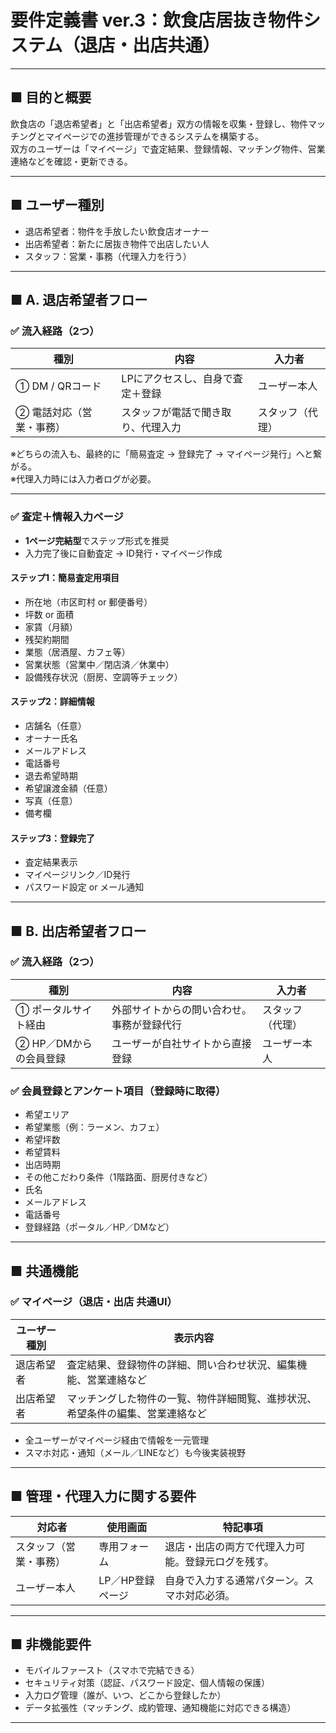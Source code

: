# 要件定義書 ver.3：飲食店居抜き物件システム（退店・出店共通）

---

## ■ 目的と概要

飲食店の「退店希望者」と「出店希望者」双方の情報を収集・登録し、物件マッチングとマイページでの進捗管理ができるシステムを構築する。  
双方のユーザーは「マイページ」で査定結果、登録情報、マッチング物件、営業連絡などを確認・更新できる。

---

## ■ ユーザー種別

- 退店希望者：物件を手放したい飲食店オーナー
- 出店希望者：新たに居抜き物件で出店したい人
- スタッフ：営業・事務（代理入力を行う）

---

## ■ A. 退店希望者フロー

### ✅ 流入経路（2つ）

| 種別 | 内容 | 入力者 |
|------|------|--------|
| ① DM / QRコード | LPにアクセスし、自身で査定＋登録 | ユーザー本人 |
| ② 電話対応（営業・事務） | スタッフが電話で聞き取り、代理入力 | スタッフ（代理） |

※どちらの流入も、最終的に「簡易査定 → 登録完了 → マイページ発行」へと繋がる。  
※代理入力時には入力者ログが必要。

---

### ✅ 査定＋情報入力ページ

- **1ページ完結型**でステップ形式を推奨
- 入力完了後に自動査定 → ID発行・マイページ作成

#### ステップ1：簡易査定用項目

- 所在地（市区町村 or 郵便番号）
- 坪数 or 面積
- 家賃（月額）
- 残契約期間
- 業態（居酒屋、カフェ等）
- 営業状態（営業中／閉店済／休業中）
- 設備残存状況（厨房、空調等チェック）

#### ステップ2：詳細情報

- 店舗名（任意）
- オーナー氏名
- メールアドレス
- 電話番号
- 退去希望時期
- 希望譲渡金額（任意）
- 写真（任意）
- 備考欄

#### ステップ3：登録完了

- 査定結果表示
- マイページリンク／ID発行
- パスワード設定 or メール通知

---

## ■ B. 出店希望者フロー

### ✅ 流入経路（2つ）

| 種別 | 内容 | 入力者 |
|------|------|--------|
| ① ポータルサイト経由 | 外部サイトからの問い合わせ。事務が登録代行 | スタッフ（代理） |
| ② HP／DMからの会員登録 | ユーザーが自社サイトから直接登録 | ユーザー本人 |

### ✅ 会員登録とアンケート項目（登録時に取得）

- 希望エリア
- 希望業態（例：ラーメン、カフェ）
- 希望坪数
- 希望賃料
- 出店時期
- その他こだわり条件（1階路面、厨房付きなど）
- 氏名
- メールアドレス
- 電話番号
- 登録経路（ポータル／HP／DMなど）

---

## ■ 共通機能

### ✅ マイページ（退店・出店 共通UI）

| ユーザー種別 | 表示内容 |
|---------------|----------|
| 退店希望者 | 査定結果、登録物件の詳細、問い合わせ状況、編集機能、営業連絡など |
| 出店希望者 | マッチングした物件の一覧、物件詳細閲覧、進捗状況、希望条件の編集、営業連絡など |

- 全ユーザーがマイページ経由で情報を一元管理
- スマホ対応・通知（メール／LINEなど）も今後実装視野

---

## ■ 管理・代理入力に関する要件

| 対応者 | 使用画面 | 特記事項 |
|--------|-----------|-----------|
| スタッフ（営業・事務） | 専用フォーム | 退店・出店の両方で代理入力可能。登録元ログを残す。 |
| ユーザー本人 | LP／HP登録ページ | 自身で入力する通常パターン。スマホ対応必須。 |

---

## ■ 非機能要件

- モバイルファースト（スマホで完結できる）
- セキュリティ対策（認証、パスワード設定、個人情報の保護）
- 入力ログ管理（誰が、いつ、どこから登録したか）
- データ拡張性（マッチング、成約管理、通知機能に対応できる構造）

---

